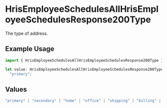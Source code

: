 # HrisEmployeeSchedulesAllHrisEmployeeSchedulesResponse200Type

The type of address.

## Example Usage

```typescript
import { HrisEmployeeSchedulesAllHrisEmployeeSchedulesResponse200Type } from "apideck/models/operations";

let value: HrisEmployeeSchedulesAllHrisEmployeeSchedulesResponse200Type =
  "primary";
```

## Values

```typescript
"primary" | "secondary" | "home" | "office" | "shipping" | "billing" | "other"
```